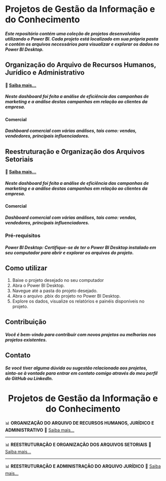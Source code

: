 # Projetos de Gestão da Informação e do Conhecimento
##### Este repositório contém uma coleção de projetos desenvolvidos utilizando o Power BI. Cada projeto está localizado em sua própria pasta e contém os arquivos necessários para visualizar e explorar os dados no Power BI Desktop.

## Organização do Arquivo de Recursos Humanos, Jurídico e Administrativo
#### 🔗 [Saiba mais...](https://docs.google.com/presentation/d/1MvSykNmfq7qMOt4cuYN634Z27N28jJme/edit?usp=sharing&ouid=116306883399450186523&rtpof=true&sd=true)
##### Neste dashboard foi feita a análise de eficiência das campanhas de marketing e a análise destas campanhas em relação ao clientes da empresa.
#### Comercial
##### Dashboard comercial com várias análises, tais como: vendas, vendedores, principais influenciadores.

## Reestruturação e Organização dos Arquivos Setoriais
#### 🔗 [Saiba mais...](https://docs.google.com/presentation/d/12mQ4MX00y5mEI0fEfzGDeabTQA1FQBOM/edit?usp=sharing&ouid=116306883399450186523&rtpof=true&sd=true)
##### Neste dashboard foi feita a análise de eficiência das campanhas de marketing e a análise destas campanhas em relação ao clientes da empresa.
#### Comercial
##### Dashboard comercial com várias análises, tais como: vendas, vendedores, principais influenciadores.



### Pré-requisitos
##### Power BI Desktop: Certifique-se de ter o Power BI Desktop instalado em seu computador para abrir e explorar os arquivos do projeto.

## Como utilizar
1. Baixe o projeto desejado no seu computador 
2. Abra o Power BI Desktop.
3. Navegue até a pasta do projeto desejado.
4. Abra o arquivo .pbix do projeto no Power BI Desktop.
5. Explore os dados, visualize os relatórios e painéis disponíveis no projeto.

## Contribuição
##### Você é bem-vindo para contribuir com novos projetos ou melhorias nos projetos existentes. 

## Contato
##### Se você tiver alguma dúvida ou sugestão relacionada aos projetos, sinta-se à vontade para entrar em contato comigo através do meu perfil do GitHub ou LinkedIn.






<h1 align="center">Projetos de Gestão da Informação e do Conhecimento</h1>

📊 <b>ORGANIZAÇÃO DO ARQUIVO DE RECURSOS HUMANOS, JURÍDICO E ADMINISTRATIVO</b> 
🔗 [Saiba mais...](https://docs.google.com/presentation/d/1MvSykNmfq7qMOt4cuYN634Z27N28jJme/edit?usp=sharing&ouid=116306883399450186523&rtpof=true&sd=true)

--------------------------------------------------------------------------------------------------------------------------------------------------------------------

📊 <b>REESTRUTURAÇÃO E ORGANIZAÇÃO DOS ARQUIVOS SETORIAIS</b> 
🔗 [Saiba mais...](https://docs.google.com/presentation/d/12mQ4MX00y5mEI0fEfzGDeabTQA1FQBOM/edit?usp=sharing&ouid=116306883399450186523&rtpof=true&sd=true)

--------------------------------------------------------------------------------------------------------------------------------------------------------------------

📊 <b>REESTRUTURAÇÃO E ADMINISTRAÇÃO DO ARQUIVO JURÍDICO</b> 
🔗 [Saiba mais...](https://docs.google.com/presentation/d/1fMIDpGLN0PYsSJqlDhqFvPWak6T4CEtw/edit?usp=sharing&ouid=116306883399450186523&rtpof=true&sd=true)

